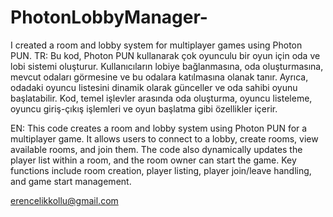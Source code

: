 # PhotonLobbyManager-
I created a room and lobby system for multiplayer games using Photon PUN.
TR:
Bu kod, Photon PUN kullanarak çok oyunculu bir oyun için oda ve lobi sistemi oluşturur. Kullanıcıların lobiye bağlanmasına, oda oluşturmasına, mevcut odaları görmesine ve bu odalara katılmasına olanak tanır. Ayrıca, odadaki oyuncu listesini dinamik olarak günceller ve oda sahibi oyunu başlatabilir. Kod, temel işlevler arasında oda oluşturma, oyuncu listeleme, oyuncu giriş-çıkış işlemleri ve oyun başlatma gibi özellikler içerir.

EN:
This code creates a room and lobby system using Photon PUN for a multiplayer game. It allows users to connect to a lobby, create rooms, view available rooms, and join them. The code also dynamically updates the player list within a room, and the room owner can start the game. Key functions include room creation, player listing, player join/leave handling, and game start management.

erencelikkollu@gmail.com
